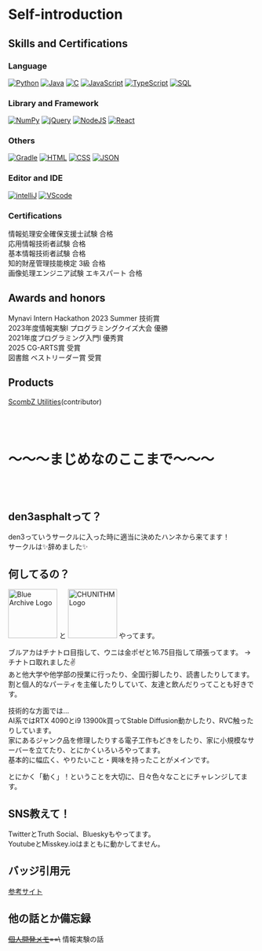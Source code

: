 # Self-introduction

## Skills and Certifications
### Language
[![Python](https://custom-icon-badges.herokuapp.com/badge/Python-3572A5.svg?logo=Python&logoColor=white)]()
[![Java](https://custom-icon-badges.herokuapp.com/badge/Java-b07219.svg?logo=Java&logoColor=white)]()
[![C](https://custom-icon-badges.herokuapp.com/badge/C-555555.svg?logo=c-in-hexagon&logoColor=white)]()
[![JavaScript](https://custom-icon-badges.herokuapp.com/badge/JavaScript-f1e05a.svg?logo=JavaScript&logoColor=white)]()
[![TypeScript](https://custom-icon-badges.herokuapp.com/badge/TypeScript-2b7489.svg?logo=TypeScript&logoColor=white)]()
[![SQL](https://custom-icon-badges.herokuapp.com/badge/SQL-e38c00.svg?logo=SQL&logoColor=white)]()

### Library and Framework
[![NumPy](https://custom-icon-badges.herokuapp.com/badge/NumPy-9C8AF9.svg?logo=NumPy&logoColor=white)]()
[![jQuery](https://img.shields.io/badge/-Jquery-0769AD.svg?logo=jquery)]()
[![NodeJS](https://img.shields.io/badge/Node.js-43853D.svg?logo=node.js&logoColor=white)]()
[![React](https://img.shields.io/badge/-React-61DAFB.svg?logo=react)]()

### Others
[![Gradle](https://custom-icon-badges.herokuapp.com/badge/Gradle-02303a.svg?logo=Gradle&logoColor=white)]()
[![HTML](https://custom-icon-badges.herokuapp.com/badge/HTML-e34c26.svg?logo=HTML&logoColor=white)]()
[![CSS](https://custom-icon-badges.herokuapp.com/badge/CSS-563d7c.svg?logo=css3)]()
[![JSON](https://custom-icon-badges.herokuapp.com/badge/JSON-292929.svg?logo=JSON&logoColor=white)]()

### Editor and IDE
[![intelliJ](https://img.shields.io/badge/-Intellijidea-000000.svg?logo=intellijidea)]()
[![VScode](https://img.shields.io/badge/-Visual%20Studio%20Code-007ACC.svg?logo=visualstudiocode)]()


### Certifications
情報処理安全確保支援士試験 合格  
応用情報技術者試験 合格  
基本情報技術者試験 合格  
知的財産管理技能検定 3級 合格  
画像処理エンジニア試験 エキスパート 合格  

## Awards and honors
Mynavi Intern Hackathon 2023 Summer 技術賞  
2023年度情報実験I プログラミングクイズ大会 優勝  
2021年度プログラミング入門I 優秀賞  
2025 CG-ARTS賞 受賞  
図書館 ベストリーダー賞 受賞  

## Products
[ScombZ Utilities](https://github.com/yudai1204/ScombZ-Utilities)(contributor)


<br>

<br>


# ～～～まじめなのここまで～～～


<br>

<br>


## den3asphaltって？
den3っていうサークルに入った時に適当に決めたハンネから来てます！  
サークルは✨辞めました✨  

## 何してるの？
<p>
<picture>
  <source media="(prefers-color-scheme: dark)" srcset="https://www.yostar.co.jp/images/logo/bluearchive_logo.png">
  <source media="(prefers-color-scheme: light)" srcset="https://webusstatic.yo-star.com/ba2nd_web/prod/dist/img/logo.1b872cbe.svg">
  <img alt="Blue Archive Logo"  height=100px>
</picture>
と
<img alt="CHUNITHM Logo" src="https://chunithm.sega.jp/storage/top/pc/top_main_logo.png#" height=100px>
やってます。  
</p>

ブルアカはチナトロ目指して、ウニは金ポゼと16.75目指して頑張ってます。 →チナトロ取れました✌  
あと他大学や他学部の授業に行ったり、全国行脚したり、読書したりしてます。  
割と個人的なパーティを主催したりしていて、友達と飲んだりってことも好きです。

技術的な方面では…  
AI系ではRTX 4090とi9 13900k買ってStable Diffusion動かしたり、RVC触ったりしています。  
家にあるジャンク品を修理したりする電子工作もどきをしたり、家に小規模なサーバーを立てたり、とにかくいろいろやってます。    
基本的に幅広く、やりたいこと・興味を持ったことがメインです。  

とにかく「動く」！ということを大切に、日々色々なことにチャレンジしてます。

## SNS教えて！
TwitterとTruth Social、Blueskyもやってます。  
YoutubeとMisskey.ioはまともに動かしてません。

## バッジ引用元
[参考サイト](https://qiita.com/SNQ-2001/items/eb5d35d9d09580888a84)

## 他の話とか備忘録
~~[個人開発メモ](/devMemo.md)==\\~~ 情報実験の話
